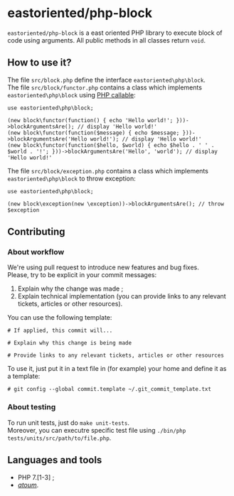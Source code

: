 # eastoriented/php-block

`eastoriented/php-block` is a east oriented PHP library to execute block of code using arguments.
All public methods in all classes return `void`.

## How to use it?

The file `src/block.php` define the interface `eastoriented\php\block`.  
The file `src/block/functor.php` contains a class which implements `eastoriented\php\block` using [PHP callable](http://php.net/callable):

```
use eastoriented\php\block;

(new block\functor(function() { echo 'Hello world!'; }))->blockArgumentsAre(); // display 'Hello world!'
(new block\functor(function($message) { echo $message; }))->blockArgumentsAre('Hello world!'); // display 'Hello world!'
(new block\functor(function($hello, $world) { echo $hello . ' ' . $world . '!'; }))->blockArgumentsAre('Hello', 'world'); // display 'Hello world!'
```

The file `src/block/exception.php` contains a class which implements `eastoriented\php\block` to throw exception:

```
use eastoriented\php\block;

(new block\exception(new \exception))->blockArgumentsAre(); // throw $exception
```

## Contributing

### About workflow

We're using pull request to introduce new features and bug fixes.  
Please, try to be explicit in your commit messages:

1. Explain why the change was made ;
2. Explain technical implementation (you can provide links to any relevant tickets, articles or other resources).

You can use the following template:

```
# If applied, this commit will...

# Explain why this change is being made

# Provide links to any relevant tickets, articles or other resources
```

To use it, just put it in a text file in (for example) your home and define it as a template:

```
# git config --global commit.template ~/.git_commit_template.txt
```

### About testing

To run unit tests, just do `make unit-tests`.  
Moreover, you can executre specific test file using `./bin/php tests/units/src/path/to/file.php`.

## Languages and tools

- PHP 7.[1-3] ;
- [*atoum*](http://docs.atoum.org).
